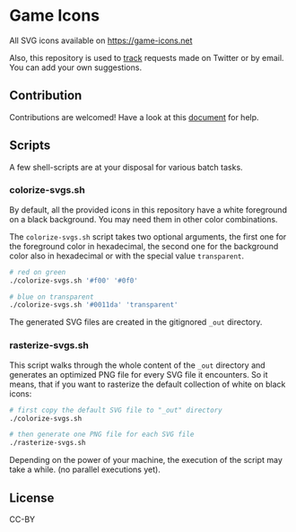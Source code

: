 # Game Icons

All SVG icons available on https://game-icons.net

Also, this repository is used to [track](https://github.com/game-icons/icons/issues) requests made on Twitter or by email.
You can add your own suggestions.

## Contribution

Contributions are welcomed! Have a look at this [document](https://github.com/game-icons/icons/blob/master/CONTRIBUTING.md) for help.

## Scripts

A few shell-scripts are at your disposal for various batch tasks.

### colorize-svgs.sh

By default, all the provided icons in this repository have a white foreground on a black background.
You may need them in other color combinations.

The `colorize-svgs.sh` script takes two optional arguments, the first one for the foreground color in hexadecimal,
the second one for the background color also in hexadecimal or with the special value `transparent`.

```sh
# red on green
./colorize-svgs.sh '#f00' '#0f0'

# blue on transparent
./colorize-svgs.sh '#0011da' 'transparent'
```

The generated SVG files are created in the gitignored `_out` directory.

### rasterize-svgs.sh

This script walks through the whole content of the `_out` directory and generates an optimized PNG file for every SVG file it encounters.
So it means, that if you want to rasterize the default collection of white on black icons:

```sh
# first copy the default SVG file to "_out" directory
./colorize-svgs.sh

# then generate one PNG file for each SVG file
./rasterize-svgs.sh
```

Depending on the power of your machine, the execution of the script may take a while. (no parallel executions yet).

## License

CC-BY
